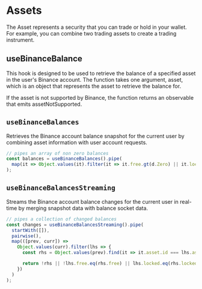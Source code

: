 # Assets

The Asset represents a security that you can trade or hold in your wallet. For example, you can combine two trading assets to create a trading instrument.


## useBinanceBalance

This hook is designed to be used to retrieve the balance of a specified asset in
the user's Binance account. The function takes one argument, asset, which is an
object that represents the asset to retrieve the balance for.

If the asset is not supported by Binance, the function returns an observable that
emits assetNotSupported.

## `useBinanceBalances`

Retrieves the Binance account balance snapshot for the current user by combining
asset information with user account requests.

```typescript
// pipes an array of non zero balances
const balances = useBinanceBalances().pipe(
  map(it => Object.values(it).filter(it => it.free.gt(d.Zero) || it.locked.gt(d.Zero)))
);
```

## `useBinanceBalancesStreaming`

Streams the Binance account balance changes for the current user in real-time
by merging snapshot data with balance socket data.

```typescript
// pipes a collection of changed balances
const changes = useBinanceBalancesStreaming().pipe(
  startWith([]),
  pairwise(),
  map(([prev, curr]) =>
    Object.values(curr).filter(lhs => {
      const rhs = Object.values(prev).find(it => it.asset.id === lhs.asset.id);

      return !rhs || !lhs.free.eq(rhs.free) || lhs.locked.eq(rhs.locked);
    })
  )
);
```

